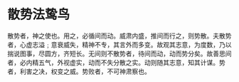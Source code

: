 # 散势法鸷鸟

散势者，神之使也。用之，必循间而动。威肃内盛，推间而行之，则势散。夫散势者，心虚志溢﹔意衰威失，精神不专，其言外而多变。故观其志意，为度数，乃以揣说图事，尽圆方，齐短长。无间则不散势者，待间而动，动而势分矣。故善思间者，必内精五气，外视虚实，动而不失分散之实。动则随其志意，知其计谋。势者，利害之决，权变之威。势败者，不可神肃察也。
